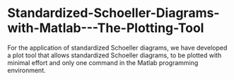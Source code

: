 # Standardized-Schoeller-Diagrams-with-Matlab---The-Plotting-Tool
For the application of standardized Schoeller diagrams, we have developed a plot tool that allows standardized Schoeller diagrams, to be plotted with minimal effort and only one command in the Matlab programming environment.
